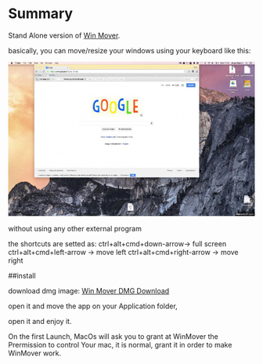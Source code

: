 # Summary

Stand Alone version of  [Win Mover](https://github.com/jurgob/win_mover). 

basically, you can move/resize your windows using your keyboard like this:

![alt tag](https://raw.githubusercontent.com/jurgob/win_mover/master/readme_files/win_mover.gif)

without using any other external program

the shortcuts are setted as:
ctrl+alt+cmd+down-arrow-> full screen
ctrl+alt+cmd+left-arrow -> move left
ctrl+alt+cmd+right-arrow -> move right


##install

download dmg image: [Win Mover DMG Download](https://github.com/jurgob/win_mover_standalone/releases/download/first/WinMover.dmg)

open it and move the app on your Application folder, 

open it and enjoy it.


On the first Launch, MacOs will ask you to grant at WinMover the Prermission to control Your mac, it is normal, grant it in order to make WinMover work.
